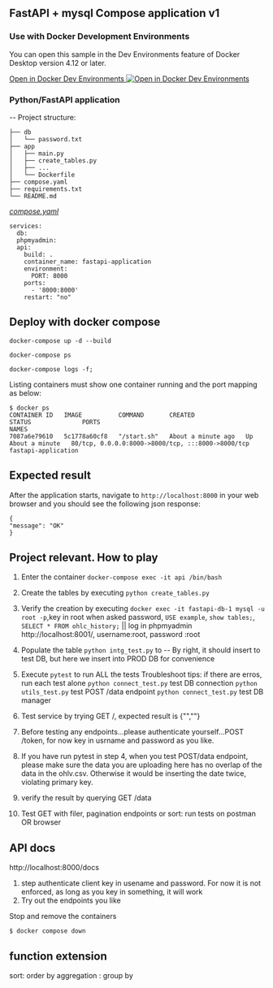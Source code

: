 ## FastAPI + mysql Compose application v1 

### Use with Docker Development Environments

You can open this sample in the Dev Environments feature of Docker Desktop version 4.12 or later.

[Open in Docker Dev Environments <img src="../open_in_new.svg" alt="Open in Docker Dev Environments" align="top"/>](https://open.docker.com/dashboard/dev-envs?url=https://github.com/docker/awesome-compose/tree/master/fastapi)

### Python/FastAPI application
-- Project structure:
```
├── db
│   └── password.txt
├── app
│   ├── main.py
│   ├── create_tables.py
│   ├── ...
│   └── Dockerfile
├── compose.yaml
├── requirements.txt
└── README.md

```

[_compose.yaml_](compose.yaml)
```
services:
  db:
  phpmyadmin:
  api:
    build: .
    container_name: fastapi-application
    environment:
      PORT: 8000
    ports:
      - '8000:8000'
    restart: "no"

```

## Deploy with docker compose

```shell
docker-compose up -d --build
```

```shell
docker-compose ps
```

```shell
docker-compose logs -f;
``` 

Listing containers must show one container running and the port mapping as below:
```
$ docker ps
CONTAINER ID   IMAGE          COMMAND       CREATED              STATUS              PORTS                                               NAMES
7087a6e79610   5c1778a60cf8   "/start.sh"   About a minute ago   Up About a minute   80/tcp, 0.0.0.0:8000->8000/tcp, :::8000->8000/tcp   fastapi-application
```

## Expected result

After the application starts, navigate to `http://localhost:8000` in your web browser and you should see the following json response:
```
{
"message": "OK"
}
```



## Project relevant. How to play

1. Enter the container `docker-compose exec -it api /bin/bash`
2. Create the tables by executing `python create_tables.py`
3. Verify the creation by executing `docker exec -it fastapi-db-1 mysql -u root -p`,key in root when asked password,  `USE example`, `show tables;`, `SELECT * FROM ohlc_history;` || log in phpmyadmin http://localhost:8001/, username:root, password :root

4. Populate the table `python intg_test.py` to  -- By right, it should insert to test DB, but here we insert into PROD DB for convenience 
5. Execute `pytest` to run ALL the tests
Troubleshoot tips: if there are erros, run each test alone
`python connect_test.py` test DB connection
`python utils_test.py` test POST /data endpoint
`python connect_test.py` test DB manager

6. Test service by trying GET /, expected result is {"",""}

7. Before testing any endpoints...please authenticate yourself...POST /token, for now key in usrname and password as you like.

8. If you have run pytest in step 4, when you test POST/data endpoint, please make sure the data you are uploading here has no overlap of the data in the ohlv.csv. Otherwise it would be inserting the date twice, violating primary key.

9. verify the result by querying GET /data

10. Test GET with filer, pagination endpoints or sort: run tests on postman OR browser



## API docs
http://localhost:8000/docs
1. step authenticate client key in usename and password. For now it is not enforced, as long as you key in something, it will work
2. Try out the endpoints you like


Stop and remove the containers
```
$ docker compose down
```


## function extension
sort: order by
aggregation : group by